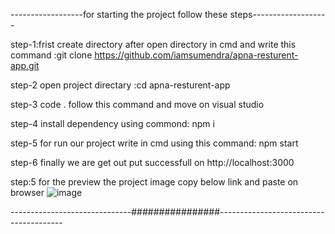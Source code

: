 ------------------for starting the project follow these steps-------------------

step-1:frist create directory after open directory in cmd  and write this command :git clone https://github.com/iamsumendra/apna-resturent-app.git

step-2 open project directary :cd apna-resturent-app  

step-3 code . follow this command and move on visual studio

step-4 install dependency using commond: npm i

step-5 for run our project write in cmd using this command: npm start

step-6 finally we are get out put successfull on http://localhost:3000

step:5  for the preview the project image copy below link and paste on browser
![image](https://github.com/iamsumendra/apna-resturent-app/assets/171115987/bf078067-301e-4855-9483-e8dc46ebdf07)




------------------------------################---------------------------------------

